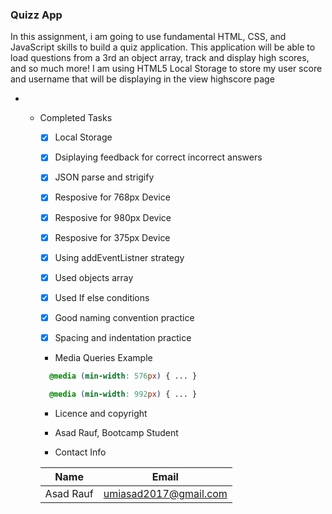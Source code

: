 ### Quizz App
In this assignment, i am going to use fundamental HTML, CSS, and JavaScript skills to build a quiz application. This application will be able to load questions from a 3rd an object array, track and display high scores, and so much more! I am using HTML5 Local Storage to store my user score and username that will be displaying in the view highscore page

* * Completed Tasks 
    * [x] Local Storage 
    * [x] Dsiplaying feedback for correct incorrect answers
    * [x] JSON parse and strigify
    * [x] Resposive for 768px Device
    * [x] Resposive for 980px Device
    * [x] Resposive for 375px Device
    * [x] Using addEventListner strategy
    * [x] Used objects array
    * [x] Used If else conditions
    * [x] Good naming convention practice
    * [x] Spacing and indentation practice



    * Media Queries Example

    ```css
      @media (min-width: 576px) { ... }
    ```

    ```css
      @media (min-width: 992px) { ... }
    ```

    * Licence and copyright
  
    * Asad Rauf, Bootcamp Student

    * Contact Info    

    | Name      | Email                 |
    | --------- | --------------------- |
    | Asad Rauf | umiasad2017@gmail.com |




